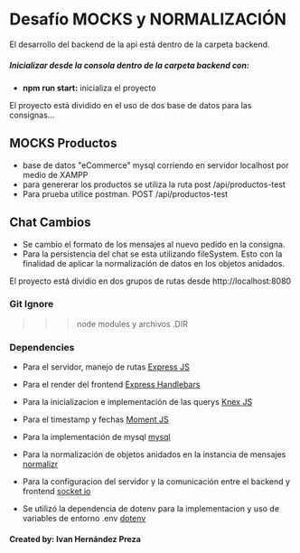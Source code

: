# Desafío MOCKS y NORMALIZACIÓN

El desarrollo del backend de la api está dentro de la carpeta backend.

##### Inicializar desde la consola dentro de la carpeta backend con:

-  **npm run start:** inicializa el proyecto

El proyecto está dividido en el uso de dos base de datos para las consignas...

## MOCKS Productos

-  base de datos "eCommerce" mysql corriendo en servidor localhost por medio de XAMPP
-  para genererar los productos se utiliza la ruta post /api/productos-test
-  Para prueba utilice postman. POST /api/productos-test

## Chat Cambios

-  Se cambio el formato de los mensajes al nuevo pedido en la consigna.
-  Para la persistencia del chat se esta utilizando fileSystem. Esto con la finalidad de aplicar la normalización de datos en los objetos anidados.

El proyecto está dividio en dos grupos de rutas desde http://localhost:8080

### Git Ignore

> > > node modules y archivos .DIR

### Dependencies

-  Para el servidor, manejo de rutas [Express JS](https://expressjs.com/es/ "Ver más")
-  Para el render del frontend [Express Handlebars](https://www.npmjs.com/package/express-handlebars "Ver más")
-  Para la inicializacion e implementación de las querys [Knex JS](https://momentjs.com/ "Ver más")
-  Para el timestamp y fechas [Moment JS](https://momentjs.com/ "Ver más")
-  Para la implementación de mysql [mysql](https://momentjs.com/ "Ver más")
-  Para la normalización de objetos anidados en la instancia de mensajes [normalizr](https://www.npmjs.com/package/normalizr "Ver más")
-  Para la configuracion del servidor y la comunicación entre el backend y frontend [socket io](https://socket.io/ "Ver más")

-  Se utilizó la dependencia de dotenv para la implementacion y uso de variables de entorno .env [dotenv](https://www.npmjs.com/package/dotenv "Ver más")

#### Created by: **Ivan Hernández Preza**
